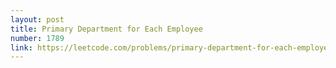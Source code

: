 ```yaml
---
layout: post
title: Primary Department for Each Employee
number: 1789
link: https://leetcode.com/problems/primary-department-for-each-employee
---
```

